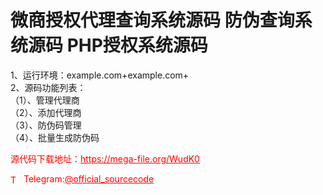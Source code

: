 # 微商授权代理查询系统源码 防伪查询系统源码 PHP授权系统源码

1、运行环境：example.com+example.com+<br>2、源码功能列表：<br>（1）、管理代理商<br>（2）、添加代理商<br>（3）、防伪码管理<br>（4）、批量生成防伪码<br>


<p style="color: red;">源代码下载地址：<a href="https://mega-file.org/WudK0" style="color: red;">https://mega-file.org/WudK0</a></p><p style="color: red;"><img src="https://cdn-icons-png.flaticon.com/512/2111/2111646.png" alt="Telegram Icon" style="width: 16px; vertical-align: middle; margin-right: 5px;">Telegram:<a href="https://t.me/official_sourcecode" style="color: red;">@official_sourcecode</a></p>